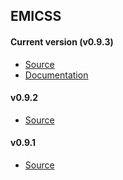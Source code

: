 ## EMICSS

#### Current version (v0.9.3)

- [Source](https://github.com/emdb-empiar/emicss-schema/blob/main/current/emdb_emicss.xsd)
- [Documentation](https://emdb-empiar.github.io/EMICSS/current/?_=x) 

#### v0.9.2

- [Source](https://github.com/emdb-empiar/emicss-schema/blob/main/versions/emdb_emicss_0.9.2.xsd)

#### v0.9.1
- [Source](https://github.com/emdb-empiar/emicss-schema/blob/main/versions/emdb_emicss_0.9.1.xsd)

